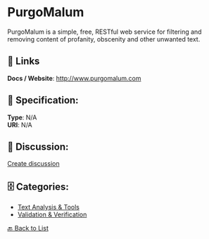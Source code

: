 # PurgoMalum


PurgoMalum is a simple, free, RESTful web service for filtering and removing content of profanity, obscenity and other unwanted text. 

##  🔗 Links
**Docs / Website**: http://www.purgomalum.com

## 🧬 Specification:
**Type**: N/A  
**URI**: N/A

## 💬 Discussion:
[Create discussion](https://github.com/apis-list/apis-list/discussions/new)

## 🗄️ Categories:
- [Text Analysis & Tools](https://github.com/apis-list/apis-list#text-analysis--tools)
- [Validation & Verification](https://github.com/apis-list/apis-list#validation--verification)




[🔙 Back to List](https://github.com/apis-list/apis-list)
